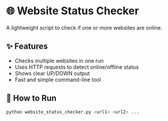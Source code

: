 # 🌐 Website Status Checker

A lightweight script to check if one or more websites are online.

## ✨ Features
- Checks multiple websites in one run  
- Uses HTTP requests to detect online/offline status  
- Shows clear UP/DOWN output  
- Fast and simple command-line tool  

## 🚀 How to Run
```bash
python website_status_checker.py <url1> <url2> ...
